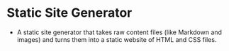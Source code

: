 # Static Site Generator
- A static site generator that takes raw content files (like Markdown and images) and turns them into a static website of HTML and CSS files.
